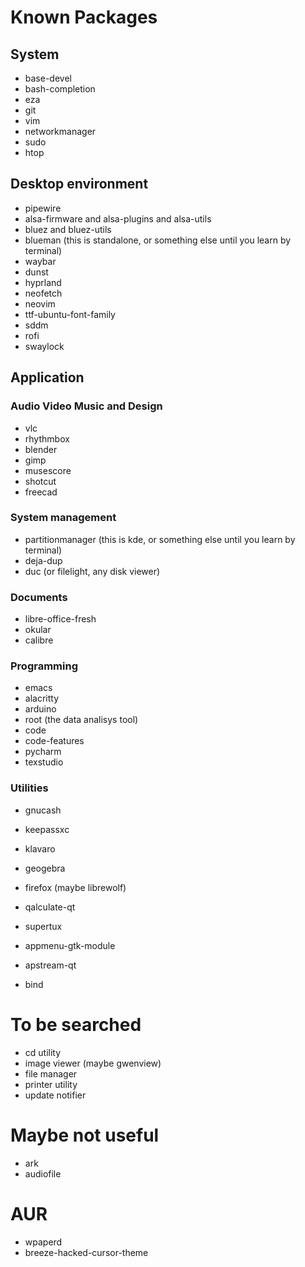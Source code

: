 # Known Packages
## System
- base-devel
- bash-completion
- eza
- git
- vim
- networkmanager
- sudo
- htop
## Desktop environment
- pipewire
- alsa-firmware and alsa-plugins and alsa-utils
- bluez and bluez-utils
- blueman (this is standalone, or something else until you learn by terminal)
- waybar
- dunst
- hyprland
- neofetch
- neovim
- ttf-ubuntu-font-family
- sddm
- rofi
- swaylock

## Application
### Audio Video Music and Design
- vlc
- rhythmbox
- blender
- gimp
- musescore
- shotcut
- freecad
### System management
- partitionmanager (this is kde, or something else until you learn by terminal)
- deja-dup
- duc (or filelight, any disk viewer)
### Documents
- libre-office-fresh
- okular
- calibre
### Programming
- emacs
- alacritty
- arduino
- root (the data analisys tool)
- code 
- code-features
- pycharm
- texstudio
### Utilities
- gnucash
- keepassxc
- klavaro
- geogebra
- firefox (maybe librewolf)
- qalculate-qt 
- supertux


- appmenu-gtk-module
- apstream-qt
- bind



# To be searched
- cd utility
- image viewer (maybe gwenview)
- file manager
- printer utility
- update notifier


# Maybe not useful
- ark
- audiofile





# AUR
- wpaperd
- breeze-hacked-cursor-theme